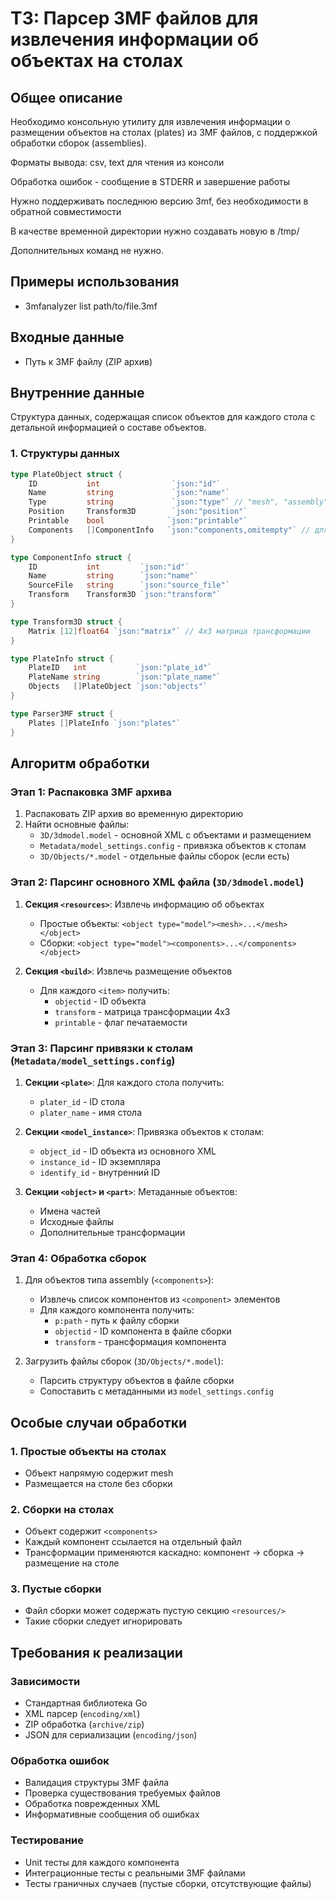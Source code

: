 # ТЗ: Парсер 3MF файлов для извлечения информации об объектах на столах

## Общее описание

Необходимо консольную утилиту для извлечения информации о размещении объектов на столах (plates) из 3MF файлов, с поддержкой обработки сборок (assemblies).

Форматы вывода: csv, text для чтения из консоли

Обработка ошибок - сообщение в STDERR и завершение работы

Нужно поддерживать последнюю версию 3mf, без необходимости в обратной совместимости

В качестве временной директории нужно создавать новую в /tmp/

Дополнительных команд не нужно.

## Примеры использования

- 3mfanalyzer list path/to/file.3mf

## Входные данные

- Путь к 3MF файлу (ZIP архив)

## Внутренние данные

Структура данных, содержащая список объектов для каждого стола с детальной информацией о составе объектов.

### 1. Структуры данных

```go
type PlateObject struct {
    ID           int                `json:"id"`
    Name         string             `json:"name"`
    Type         string             `json:"type"` // "mesh", "assembly"
    Position     Transform3D        `json:"position"`
    Printable    bool              `json:"printable"`
    Components   []ComponentInfo   `json:"components,omitempty"` // для assembly
}

type ComponentInfo struct {
    ID           int         `json:"id"`
    Name         string      `json:"name"`
    SourceFile   string      `json:"source_file"`
    Transform    Transform3D `json:"transform"`
}

type Transform3D struct {
    Matrix [12]float64 `json:"matrix"` // 4x3 матрица трансформации
}

type PlateInfo struct {
    PlateID   int           `json:"plate_id"`
    PlateName string        `json:"plate_name"`
    Objects   []PlateObject `json:"objects"`
}

type Parser3MF struct {
    Plates []PlateInfo `json:"plates"`
}
```

## Алгоритм обработки

### Этап 1: Распаковка 3MF архива

1. Распаковать ZIP архив во временную директорию
2. Найти основные файлы:
   - `3D/3dmodel.model` - основной XML с объектами и размещением
   - `Metadata/model_settings.config` - привязка объектов к столам
   - `3D/Objects/*.model` - отдельные файлы сборок (если есть)

### Этап 2: Парсинг основного XML файла (`3D/3dmodel.model`)

1. **Секция `<resources>`**: Извлечь информацию об объектах
   - Простые объекты: `<object type="model"><mesh>...</mesh></object>`
   - Сборки: `<object type="model"><components>...</components></object>`
   
2. **Секция `<build>`**: Извлечь размещение объектов
   - Для каждого `<item>` получить:
     - `objectid` - ID объекта
     - `transform` - матрица трансформации 4x3
     - `printable` - флаг печатаемости

### Этап 3: Парсинг привязки к столам (`Metadata/model_settings.config`)

1. **Секции `<plate>`**: Для каждого стола получить:
   - `plater_id` - ID стола
   - `plater_name` - имя стола
   
2. **Секции `<model_instance>`**: Привязка объектов к столам:
   - `object_id` - ID объекта из основного XML
   - `instance_id` - ID экземпляра
   - `identify_id` - внутренний ID

3. **Секции `<object>` и `<part>`**: Метаданные объектов:
   - Имена частей
   - Исходные файлы
   - Дополнительные трансформации

### Этап 4: Обработка сборок

1. Для объектов типа assembly (`<components>`):
   - Извлечь список компонентов из `<component>` элементов
   - Для каждого компонента получить:
     - `p:path` - путь к файлу сборки
     - `objectid` - ID компонента в файле сборки  
     - `transform` - трансформация компонента

2. Загрузить файлы сборок (`3D/Objects/*.model`):
   - Парсить структуру объектов в файле сборки
   - Сопоставить с метаданными из `model_settings.config`

## Особые случаи обработки

### 1. Простые объекты на столах
- Объект напрямую содержит mesh
- Размещается на столе без сборки

### 2. Сборки на столах  
- Объект содержит `<components>` 
- Каждый компонент ссылается на отдельный файл
- Трансформации применяются каскадно: компонент → сборка → размещение на столе

### 3. Пустые сборки
- Файл сборки может содержать пустую секцию `<resources/>`
- Такие сборки следует игнорировать

## Требования к реализации

### Зависимости
- Стандартная библиотека Go
- XML парсер (`encoding/xml`)
- ZIP обработка (`archive/zip`)
- JSON для сериализации (`encoding/json`)

### Обработка ошибок
- Валидация структуры 3MF файла
- Проверка существования требуемых файлов
- Обработка поврежденных XML
- Информативные сообщения об ошибках

### Тестирование
- Unit тесты для каждого компонента
- Интеграционные тесты с реальными 3MF файлами
- Тесты граничных случаев (пустые сборки, отсутствующие файлы)

